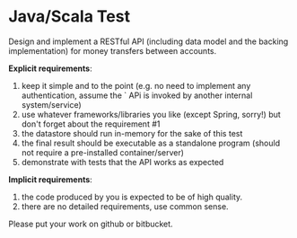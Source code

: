 Java/Scala Test
===============

Design and implement a RESTful API (including data model and the backing implementation) for money transfers between accounts.

**Explicit  requirements**:

1. keep  it  simple  and  to  the  point  (e.g.  no  need  to  implement  any  authentication,  assume  the ` APi  is invoked  by  another internal  system/service)
2. use  whatever  frameworks/libraries  you  like  (except  Spring,  sorry!)  but  don't  forget  about  the requirement  #1
3. the  datastore  should  run  in-memory  for  the  sake  of  this  test
4. the  final  result  should  be  executable  as  a   standalone  program  (should  not require a pre-installed container/server)
5. demonstrate  with  tests  that  the  API  works  as  expected

**Implicit  requirements**:

1. the  code  produced  by  you  is  expected  to  be  of  high  quality.
2. there  are  no  detailed  requirements,  use  common  sense.

Please  put  your  work  on  github  or  bitbucket.
